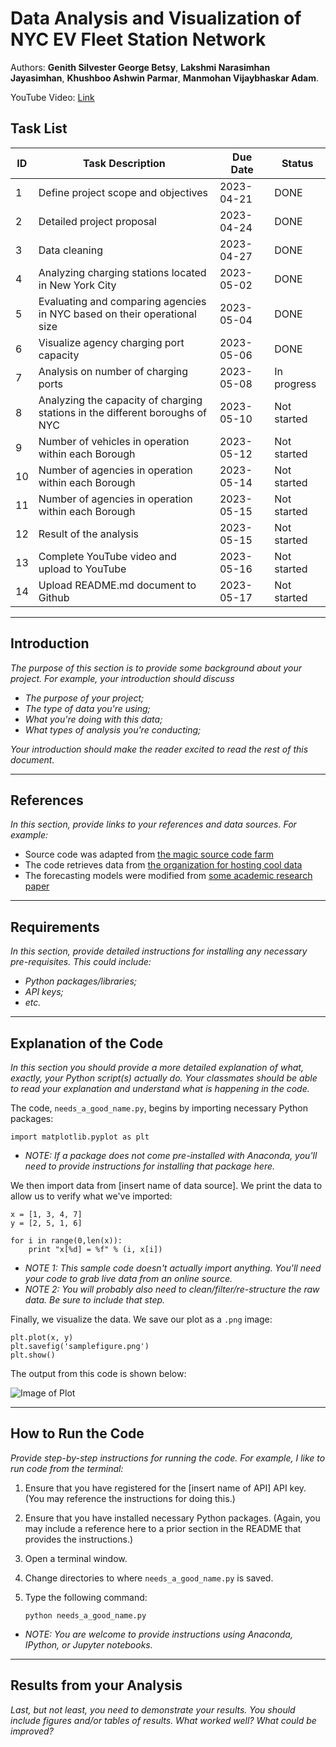 # Data Analysis and Visualization of NYC EV Fleet Station Network

Authors:  **Genith Silvester George Betsy**, **Lakshmi Narasimhan Jayasimhan**, **Khushboo Ashwin Parmar**, **Manmohan Vijaybhaskar Adam**.

YouTube Video:  [Link](http://your_link_goes_here)


## Task List

| ID | Task Description | Due Date | Status |
| --- | --- | --- | --- |
| 1 | Define project scope and objectives | 2023-04-21 | DONE |
| 2 | Detailed project proposal | 2023-04-24 | DONE |
| 3 | Data cleaning | 2023-04-27 | DONE |
| 4 | Analyzing charging stations located in New York City | 2023-05-02 | DONE |
| 5 | Evaluating and comparing agencies in NYC based on their operational size | 2023-05-04 | DONE |
| 6 | Visualize agency charging port capacity | 2023-05-06 | DONE |
| 7 | Analysis on number of charging ports | 2023-05-08 | In progress |
| 8 | Analyzing the capacity of charging stations in the different boroughs of NYC | 2023-05-10 | Not started |
| 9 | Number of vehicles in operation within each Borough | 2023-05-12 | Not started |
| 10 | Number of agencies in operation within each Borough | 2023-05-14 | Not started |
| 11 | Number of agencies in operation within each Borough | 2023-05-15 | Not started |
| 12 | Result of the analysis | 2023-05-15 | Not started |
| 13 | Complete YouTube video and upload to YouTube | 2023-05-16 | Not started |
| 14 | Upload README.md document to Github | 2023-05-17 | Not started |

--- 

## Introduction
*The purpose of this section is to provide some background about your project.  For example, your introduction should discuss*
- *The purpose of your project;*
- *The type of data you're using;*
- *What you're doing with this data;*
- *What types of analysis you're conducting;*

*Your introduction should make the reader excited to read the rest of this document.*

---

## References
*In this section, provide links to your references and data sources.  For example:*
- Source code was adapted from [the magic source code farm](http://www.amagicalnonexistentplace.com)
- The code retrieves data from [the organization for hosting cool data](http://www.anothermagicalnonexistentplace.com)
- The forecasting models were modified from [some academic research paper](http://www.linktotheacademicpaperyouused.com)

---

## Requirements
*In this section, provide detailed instructions for installing any necessary pre-requisites.  This could include:*
- *Python packages/libraries;*
- *API keys;*
- *etc.*

---

## Explanation of the Code
*In this section you should provide a more detailed explanation of what, exactly, your Python script(s) actually do.  Your classmates should be able to read your explanation and understand what is happening in the code.*

The code, `needs_a_good_name.py`, begins by importing necessary Python packages:
```
import matplotlib.pyplot as plt
```

- *NOTE:  If a package does not come pre-installed with Anaconda, you'll need to provide instructions for installing that package here.*

We then import data from [insert name of data source].  We print the data to allow us to verify what we've imported:
```
x = [1, 3, 4, 7]
y = [2, 5, 1, 6]

for i in range(0,len(x)):
	print "x[%d] = %f" % (i, x[i])		
```
- *NOTE 1:  This sample code doesn't actually import anything.  You'll need your code to grab live data from an online source.*  
- *NOTE 2:  You will probably also need to clean/filter/re-structure the raw data.  Be sure to include that step.*

Finally, we visualize the data.  We save our plot as a `.png` image:
```
plt.plot(x, y)
plt.savefig('samplefigure.png')	
plt.show()
```

The output from this code is shown below:

![Image of Plot](samplefigure.png)

---

## How to Run the Code
*Provide step-by-step instructions for running the code.  For example, I like to run code from the terminal:*
1. Ensure that you have registered for the [insert name of API] API key.  (You may reference the instructions for doing this.)

2. Ensure that you have installed necessary Python packages. (Again, you may include a reference here to a prior section in the README that provides the instructions.)


2. Open a terminal window.

2. Change directories to where `needs_a_good_name.py` is saved.

3. Type the following command:
	```
	python needs_a_good_name.py
	```

- *NOTE: You are welcome to provide instructions using Anaconda, IPython, or Jupyter notebooks.*

---

## Results from your Analysis
*Last, but not least, you need to demonstrate your results.  You should include figures and/or tables of results.  What worked well?  What could be improved?*
